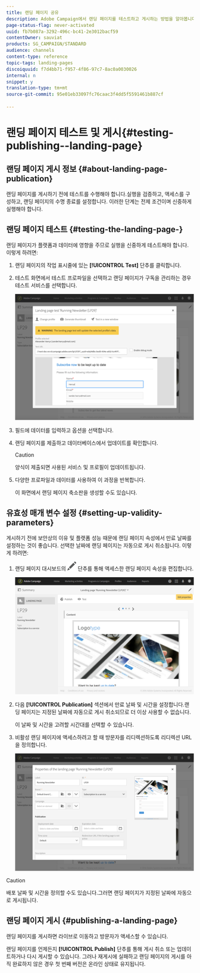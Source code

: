 ```yaml
---
title: 랜딩 페이지 공유
description: Adobe Campaign에서 랜딩 페이지를 테스트하고 게시하는 방법을 알아봅니다.
page-status-flag: never-activated
uuid: fb7b087a-3292-496c-bc41-2e3012bacf59
contentOwner: sauviat
products: SG_CAMPAIGN/STANDARD
audience: channels
content-type: reference
topic-tags: landing-pages
discoiquuid: f7d4bb71-f957-4f86-97c7-8ac0a0030026
internal: n
snippet: y
translation-type: tm+mt
source-git-commit: 95e01eb33097fc76caac3f4dd5f5591461b887cf

---
```



# 랜딩 페이지 테스트 및 게시{#testing-publishing--landing-page}

## 랜딩 페이지 게시 정보 {#about-landing-page-publication}

랜딩 페이지를 게시하기 전에 테스트를 수행해야 합니다.실행을 검증하고, 액세스를 구성하고, 랜딩 페이지의 수명 종료를 설정합니다. 이러한 단계는 전제 조건이며 신중하게 실행해야 합니다.

## 랜딩 페이지 테스트 {#testing-the-landing-page-}

랜딩 페이지가 플랫폼과 데이터에 영향을 주므로 실행을 신중하게 테스트해야 합니다. 이렇게 하려면:

1. 랜딩 페이지의 작업 표시줄에 있는 **[!UICONTROL Test]** 단추를 클릭합니다.
1. 테스트 화면에서 테스트 프로파일을 선택하고 랜딩 페이지가 구독을 관리하는 경우 테스트 서비스를 선택합니다.

   ![](assets/lp_test_2.png)

1. 필드에 데이터를 입력하고 옵션을 선택합니다.
1. 랜딩 페이지를 제출하고 데이터베이스에서 업데이트를 확인합니다.

   >[!CAUTION]
   >
   >양식이 제출되면 사용된 서비스 및 프로필이 업데이트됩니다.

1. 다양한 프로파일과 데이터를 사용하여 이 과정을 반복합니다.

   이 화면에서 랜딩 페이지 축소판을 생성할 수도 있습니다.

## 유효성 매개 변수 설정 {#setting-up-validity-parameters}

게시하기 전에 보안상의 이유 및 플랫폼 성능 때문에 랜딩 페이지 속성에서 만료 날짜를 설정하는 것이 좋습니다. 선택한 날짜에 랜딩 페이지는 자동으로 게시 취소됩니다. 이렇게 하려면:

1. 랜딩 페이지 대시보드의 ![](assets/edit_darkgrey-24px.png) 단추를 통해 액세스한 랜딩 페이지 속성을 편집합니다.

   ![](assets/lp_edit_properties_button.png)

1. 다음 **[!UICONTROL Publication]** 섹션에서 만료 날짜 및 시간을 설정합니다.랜딩 페이지는 지정된 날짜에 자동으로 게시 취소되므로 더 이상 사용할 수 없습니다.

   이 날짜 및 시간을 고려할 시간대를 선택할 수 있습니다.

1. 비활성 랜딩 페이지에 액세스하려고 할 때 방문자를 리디렉션하도록 리디렉션 URL을 정의합니다.

   ![](assets/lp_settings_general.png)

>[!CAUTION]
>
>배포 날짜 및 시간을 정의할 수도 있습니다.그러면 랜딩 페이지가 지정된 날짜에 자동으로 게시됩니다.

## 랜딩 페이지 게시 {#publishing-a-landing-page}

랜딩 페이지를 게시하면 라이브로 이동하고 방문자가 액세스할 수 있습니다.

랜딩 페이지를 언제든지 **[!UICONTROL Publish]** 단추를 통해 게시 취소 또는 업데이트하거나 다시 게시할 수 있습니다. 그러나 재게시에 실패하고 랜딩 페이지의 게시를 아직 완료하지 않은 경우 첫 번째 버전은 온라인 상태로 유지됩니다.
